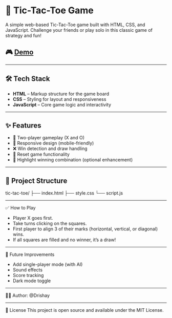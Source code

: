 # 🧠 Tic-Tac-Toe Game

A simple web-based Tic-Tac-Toe game built with HTML, CSS, and JavaScript. Challenge your friends or play solo in this classic game of strategy and fun!

## 🎮 [Demo](https://drishay.github.io/Tic-Tac-Toe/)

---

## 🛠 Tech Stack

- **HTML** – Markup structure for the game board
- **CSS** – Styling for layout and responsiveness
- **JavaScript** – Core game logic and interactivity

---

## ✨ Features

- 🔁 Two-player gameplay (X and O)
- 📱 Responsive design (mobile-friendly)
- ❌ Win detection and draw handling
- 🔄 Reset game functionality
- 🎉 Highlight winning combination (optional enhancement)

---


## 📁 Project Structure

tic-tac-toe/
├── index.html
├── style.css
└── script.js

---
✅ How to Play
- Player X goes first.
- Take turns clicking on the squares.
- First player to align 3 of their marks (horizontal, vertical, or diagonal) wins.
- If all squares are filled and no winner, it’s a draw!

---

📌 Future Improvements
- Add single-player mode (with AI)
- Sound effects
- Score tracking
- Dark mode toggle

---

🧑‍💻 Author: @Drishay

---

📝 License
This project is open source and available under the MIT License.
